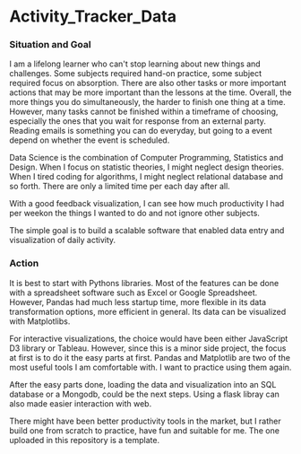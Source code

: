 # Activity_Tracker_Data

### Situation and Goal

I am a lifelong learner who can't stop learning about new things and challenges. Some subjects required hand-on practice, some subject required focus on absorption. There are also other tasks or more important actions that may be more important than the lessons at the time. Overall, the more things you do simultaneously, the harder to finish one thing at a time. However, many tasks cannot be finished within a timeframe of choosing, especially the ones that you wait for response from an external party. Reading emails is something you can do everyday, but going to a event depend on whether the event is scheduled. 

Data Science is the combination of Computer Programming, Statistics and Design. When I focus on statistic theories, I might neglect design theories. When I tired coding for algorithms, I might neglect relational database and so forth. There are only a limited time per each day after all.

With a good feedback visualization, I can see how much productivity I had per weekon the things I wanted to do and not ignore other subjects. 

The simple goal is to build a scalable software that enabled data entry and visualization of daily activity.

### Action

It is best to start with Pythons libraries. Most of the features can be done with a spreadsheet software such as Excel or Google Spreadsheet. However, Pandas had much less startup time, more flexible in its data transformation options, more efficient in general. Its data can be visualized with Matplotlibs. 

For interactive visualizations, the choice would have been either JavaScript D3 library or Tableau. However, since this is a minor side project, the focus at first is to do it the easy parts at first. Pandas and Matplotlib are two of the most useful tools I am comfortable with. I want to practice using them again.  

After the easy parts done, loading the data and visualization into an SQL database or a Mongodb, could be the next steps. Using a flask libray can also made easier interaction with web.

There might have been better productivity tools in the market, but I rather build one from scratch to practice, have fun and suitable for me. The one uploaded in this repository is a template.
